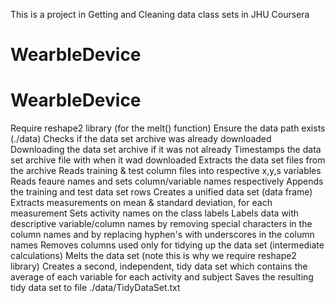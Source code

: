 This is a project in Getting and Cleaning data class sets in JHU Coursera 
# WearbleDevice
# WearbleDevice

Require reshape2 library (for the melt() function)
Ensure the data path exists (./data)
Checks if the data set archive was already downloaded
Downloading the data set archive if it was not already
Timestamps the data set archive file with when it wad downloaded
Extracts the data set files from the archive
Reads training & test column files into respective x,y,s variables
Reads feaure names and sets column/variable names respectively
Appends the training and test data set rows
Creates a unified data set (data frame)
Extracts measurements on mean & standard deviation, for each measurement
Sets activity names on the class labels
Labels data with descriptive variable/column names by removing special characters in the column names and by replacing hyphen's with underscores in the column names
Removes columns used only for tidying up the data set (intermediate calculations)
Melts the data set (note this is why we require reshape2 library)
Creates a second, independent, tidy data set which contains the average of each variable for each activity and subject
Saves the resulting tidy data set to file ./data/TidyDataSet.txt
